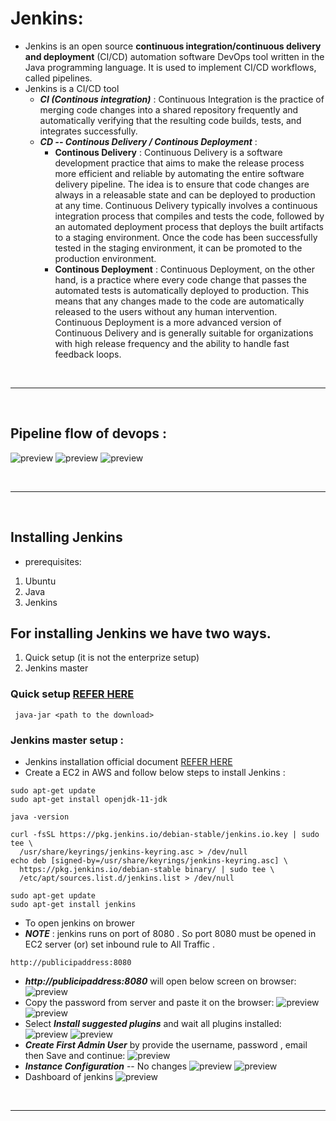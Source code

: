 # Jenkins:
* Jenkins is an open source __continuous integration/continuous delivery and deployment__ (CI/CD) automation software DevOps tool written in the Java programming language. It is used to implement CI/CD workflows, called pipelines.
* Jenkins is a CI/CD tool
    * ***CI (Continous integration)*** : Continuous Integration is the practice of merging code changes into a shared repository frequently and automatically verifying that the resulting code builds, tests, and integrates successfully.
    * ***CD -- Continous Delivery / Continous Deployment*** :
        * **Continous Delivery** : Continuous Delivery is a software development practice that aims to make the release process more efficient and reliable by automating the entire software delivery pipeline. The idea is to ensure that code changes are always in a releasable state and can be deployed to production at any time. Continuous Delivery typically involves a continuous integration process that compiles and tests the code, followed by an automated deployment process that deploys the built artifacts to a staging environment. Once the code has been successfully tested in the staging environment, it can be promoted to the production environment.
        * **Continous Deployment** : Continuous Deployment, on the other hand, is a practice where every code change that passes the automated tests is automatically deployed to production. This means that any changes made to the code are automatically released to the users without any human intervention. Continuous Deployment is a more advanced version of Continuous Delivery and is generally suitable for organizations with high release frequency and the ability to handle fast feedback loops.
<br/>

* * * 

<br/>

## Pipeline flow of devops :
![preview](../images/jenkins1.png)
![preview](../images/JenkinsBasicPipeline.png)
![preview](../images/CI_CDPipeline.png)


<br/>

* * * 

<br/>

## Installing Jenkins 
* prerequisites:
1. Ubuntu
2. Java 
3. Jenkins

## For installing Jenkins we have two ways.
1. Quick setup (it is not the enterprize setup)
2. Jenkins master 

### Quick setup [REFER HERE](https://www.jenkins.io/download/)
```
 java-jar <path to the download>
```

### Jenkins master setup :
* Jenkins installation official document [REFER HERE](https://www.jenkins.io/doc/book/installing/linux/#debianubuntu) 
* Create a EC2 in AWS and follow below steps to install Jenkins :
```
sudo apt-get update
sudo apt-get install openjdk-11-jdk

java -version

curl -fsSL https://pkg.jenkins.io/debian-stable/jenkins.io.key | sudo tee \
  /usr/share/keyrings/jenkins-keyring.asc > /dev/null
echo deb [signed-by=/usr/share/keyrings/jenkins-keyring.asc] \
  https://pkg.jenkins.io/debian-stable binary/ | sudo tee \
  /etc/apt/sources.list.d/jenkins.list > /dev/null

sudo apt-get update
sudo apt-get install jenkins
```

* To open jenkins on brower 
* ***NOTE*** : jenkins runs on port of 8080 . So port 8080 must be opened in EC2 server (or) set inbound rule to All Traffic .
```
http://publicipaddress:8080
```
* ***http://publicipaddress:8080*** will open below screen on browser:
![preview](../images/J4.png)
* Copy the password from server and paste it on the browser:
![preview](../images/J5.png)
![preview](../images/J6.png)
* Select ***Install suggested plugins*** and wait all plugins installed:
![preview](../images/J7.png)
![preview](../images/J8.png)
* ***Create First Admin User*** by provide the username, password , email then  Save and continue:
![preview](../images/J9.png)
* ***Instance Configuration*** -- No changes
![preview](../images/J10.png)
![preview](../images/J11.png)
* Dashboard of jenkins
![preview](../images/J12.png)


<br/>

* * * 

<br/>
